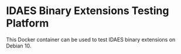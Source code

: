 IDAES Binary Extensions Testing Platform
=========================================

This Docker container can be used to test IDAES binary extensions on Debian 10.
